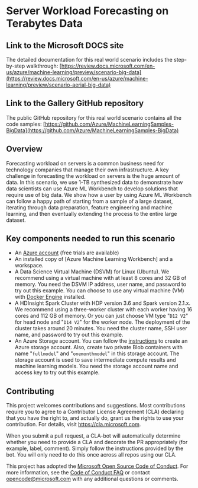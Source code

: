 
# Server Workload Forecasting on Terabytes Data

## Link to the Microsoft DOCS site

The detailed documentation for this real world scenario includes the step-by-step walkthrough:
[https://review.docs.microsoft.com/en-us/azure/machine-learning/preview/scenario-big-data](https://review.docs.microsoft.com/en-us/azure/machine-learning/preview/scenario-aerial-big-data)

## Link to the Gallery GitHub repository

The public GitHub repository for this real world scenario contains all the code samples:
[https://github.com/Azure/MachineLearningSamples-BigData](https://github.com/Azure/MachineLearningSamples-BigData)

## Overview

Forecasting workload on servers is a common business need for technology companies that manage their own infrastructure. A key challenge in forecasting the workload on servers is the huge amount of data. In this scenario, we use 1-TB synthesized data to demonstrate how data scientists can use Azure ML Workbench to develop solutions that require use of big data. We show how a user by using Azure ML Workbench can follow a happy path of starting from a sample of a large dataset, iterating through data preparation, feature engineering and machine learning, and then eventually extending the process to the entire large dataset.


## Key components needed to run this scenario

* An [Azure account](https://azure.microsoft.com/free/) (free trials are available)
* An installed copy of [Azure Machine Learning Workbench] and a workspace.
* A Data Science Virtual Machine (DSVM) for Linux (Ubuntu).  We recommend using a virtual machine with at least 8 cores and 32 GB of memory.  You need the DSVM IP address, user name, and password to try out this example. You can choose to use any virtual machine (VM) with [Docker Engine](https://docs.docker.com/engine/) installed.
* A HDInsight Spark Cluster with HDP version 3.6 and Spark version 2.1.x.  We recommend using a three-worker cluster with each worker having 16 cores and 112 GB of memory. Or you can just choose VM type "`D12 V2`" for head node and "`D14 V2`" for the worker node. The deployment of the cluster takes around 20 minutes. You need the cluster name, SSH user name, and password to try out this example.
* An Azure Storage account. You can follow the [instructions](https://docs.microsoft.com/azure/storage/common/storage-create-storage-account) to create an Azure storage account. Also, create two private Blob containers with name "`fullmodel`" and "`onemonthmodel`" in this storage account. The storage account is used to save intermediate compute results and machine learning models. You need the storage account name and access key to try out this example. 


## Contributing

This project welcomes contributions and suggestions.  Most contributions require you to agree to a
Contributor License Agreement (CLA) declaring that you have the right to, and actually do, grant us
the rights to use your contribution. For details, visit https://cla.microsoft.com.

When you submit a pull request, a CLA-bot will automatically determine whether you need to provide
a CLA and decorate the PR appropriately (for example, label, comment). Simply follow the instructions
provided by the bot. You will only need to do this once across all repos using our CLA.

This project has adopted the [Microsoft Open Source Code of Conduct](https://opensource.microsoft.com/codeofconduct/).
For more information, see the [Code of Conduct FAQ](https://opensource.microsoft.com/codeofconduct/faq/) or
contact [opencode@microsoft.com](mailto:opencode@microsoft.com) with any additional questions or comments.





